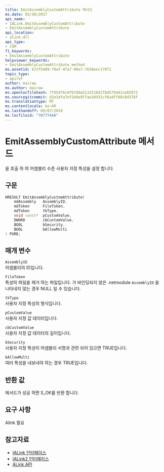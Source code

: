 ```yaml
---
title: EmitAssemblyCustomAttribute 메서드
ms.date: 03/30/2017
api_name:
- IALink.EmitAssemblyCustomAttribute
- EmitAssemblyCustomAttribute
api_location:
- alink.dll
api_type:
- COM
f1_keywords:
- EmitAssemblyCustomAttribute
helpviewer_keywords:
- EmitAssemblyCustomAttribute method
ms.assetid: b72f5409-79af-4fa7-90a7-7630eec170f1
topic_type:
- apiref
author: mairaw
ms.author: mairaw
ms.openlocfilehash: 77d54f6c8f67dda5132518d1fbd579a91ce82071
ms.sourcegitcommit: d2e1dfa7ef2d4e9ffae3d431cf6a4ffd9c8d378f
ms.translationtype: MT
ms.contentlocale: ko-KR
ms.lasthandoff: 09/07/2019
ms.locfileid: "70777446"
---
```

# <a name="emitassemblycustomattribute-method"></a>EmitAssemblyCustomAttribute 메서드
을 호출 하 여 어셈블리 수준 사용자 지정 특성을 설정 합니다.  
  
## <a name="syntax"></a>구문  
  
```cpp  
HRESULT EmitAssemblyCustomAttribute(  
    mdAssembly   AssemblyID,  
    mdToken      FileToken,  
    mdToken      tkType,  
    void const*  pCustomValue,  
    DWORD        cbCustomValue,  
    BOOL         bSecurity,  
    BOOL         bAllowMulti  
) PURE;  
```  
  
## <a name="parameters"></a>매개 변수  
 `AssemblyID`  
 어셈블리의 ID입니다.  
  
 `FileToken`  
 특성의 파일을 제거 하는 파일입니다. 가 바인딩되지 않은 .netmodule `AssemblyID` 을 나타내지 않는 경우 NULL 일 수 있습니다.  
  
 `tkType`  
 사용자 지정 특성의 형식입니다.  
  
 `pCustomValue`  
 사용자 지정 값 데이터입니다.  
  
 `cbCustomValue`  
 사용자 지정 값 데이터의 길이입니다.  
  
 `bSecurity`  
 사용자 지정 특성이 어셈블리 서명과 관련 되어 있으면 TRUE입니다.  
  
 `bAllowMulti`  
 여러 특성을 내보내야 하는 경우 TRUE입니다.  
  
## <a name="return-value"></a>반환 값  
 메서드가 성공 하면 S_OK를 반환 합니다.  
  
## <a name="requirements"></a>요구 사항  
 Alink 필요  
  
## <a name="see-also"></a>참고자료

- [IALink 인터페이스](ialink-interface.md)
- [IALink2 인터페이스](ialink2-interface.md)
- [ALink API](index.md)

